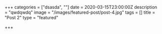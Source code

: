 +++
categories = ["dsasda", ""]
date = 2020-03-15T23:00:00Z
description = "qwdqwdq"
image = "/images/featured-post/post-4.jpg"
tags = []
title = "Post 2"
type = "featured"

+++
